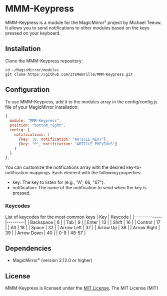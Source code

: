 # MMM-Keypress
MMM-Keypress is a module for the MagicMirror² project by Michael Teeuw. It allows you to send notifications to other modules based on the keys pressed on your keyboard.

## Installation
Clone the MMM-Keypress repository:
```shell
cd ~/MagicMirror/modules
git clone https://github.com/ItsMeBrille/MMM-Keypress.git
```

## Configuration
To use MMM-Keypress, add it to the modules array in the config/config.js file of your MagicMirror installation:
```js
{
  module: "MMM-Keypress",
  position: "bottom_right",
  config: {
    notifications: [
      {key: 39, notification: "ARTICLE_NEXT"},
      {key: "P", notification: "ARTICLE_PREVIOUS"}
    ]
  }
},
```
You can customize the notifications array with the desired key-to-notification mappings. Each element with the following properties:

* key: The key to listen for (e.g., "A", 66, "67").
* notification: The name of the notification to send when the key is pressed.

### Keycodes
List of keycodes for the most common keys
| Key          | Keycode |
|--------------|---------|
| Backspace    | 8       |
| Tab          | 9       |
| Enter        | 13      |
| Shift        | 16      |
| Control      | 17      |
| Alt          | 18      |
| Space        | 32      |
| Arrow Left   | 37      |
| Arrow Up     | 38      |
| Arrow Right  | 39      |
| Arrow Down   | 40      |
| 0-9          | 48-57   |

## Dependencies
* MagicMirror² (version 2.12.0 or higher)

## License
MMM-Keypress is licensed under the [MIT License](LICENSE).
The MIT License (MIT)

